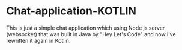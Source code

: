 # Chat-application-KOTLIN
This is just a simple chat application which using Node js server (websocket) that was built in Java by "Hey Let's Code" and now i've rewritten it again in Kotlin.  


